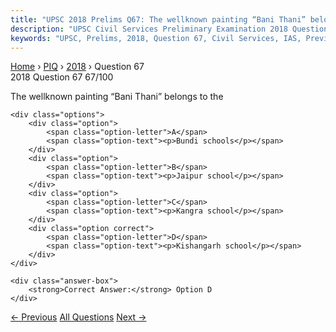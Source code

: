 ```yaml
---
title: "UPSC 2018 Prelims Q67: The well­known painting “Bani Thani” belongs to the"
description: "UPSC Civil Services Preliminary Examination 2018 Question 67 with options and answer"
keywords: "UPSC, Prelims, 2018, Question 67, Civil Services, IAS, Previous Year Questions"
---
```


<nav class="breadcrumb">
    <a href="../../">Home</a>
    <span>›</span>
    <a href="../">PIQ</a>
    <span>›</span>
    <a href="./">2018</a>
    <span>›</span>
    <span>Question 67</span>
</nav>

<div class="question-header">
    <div class="question-meta">
        <span class="year-badge">2018</span>
        <span class="question-number">Question 67</span>
        <span class="progress">67/100</span>
    </div>
    <div class="progress-bar">
        <div class="progress-fill" style="width: 67.0%"></div>
    </div>
</div>

<div class="question-content">
    <div class="question-text">
        <p>The well­known painting “Bani Thani” belongs to the</p>
    </div>
    
    <div class="options">
        <div class="option">
            <span class="option-letter">A</span>
            <span class="option-text"><p>Bundi schools</p></span>
        </div>
        <div class="option">
            <span class="option-letter">B</span>
            <span class="option-text"><p>Jaipur school</p></span>
        </div>
        <div class="option">
            <span class="option-letter">C</span>
            <span class="option-text"><p>Kangra school</p></span>
        </div>
        <div class="option correct">
            <span class="option-letter">D</span>
            <span class="option-text"><p>Kishangarh school</p></span>
        </div>
    </div>

    <div class="answer-box">
        <strong>Correct Answer:</strong> Option D
    </div>
</div>

<div class="question-nav">
    <a href="../q066-consider-the-following-statements-1-no-criminal-pr/" class="nav-btn prev">← Previous</a>
    <a href="../" class="nav-btn center">All Questions</a>
    <a href="../q068-what-is-terminal-high-altitude-area-defense-thaad/" class="nav-btn next">Next →</a>
</div>
